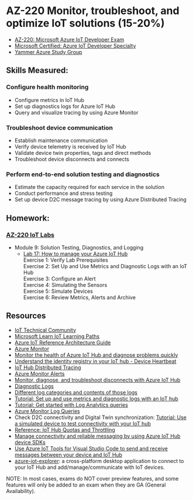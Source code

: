 # AZ-220 Monitor, troubleshoot, and optimize IoT solutions (15-20%)

* [AZ-220: Microsoft Azure IoT Developer Exam](https://docs.microsoft.com/en-us/learn/certifications/exams/az-220)
* [Microsoft Certified: Azure IoT Developer Specialty](https://docs.microsoft.com/en-us/learn/certifications/azure-iot-developer-specialty)
* [Yammer Azure Study Group](http://aka.ms/azurecsg)

## Skills Measured:
### Configure health monitoring
* Configure metrics in IoT Hub
* Set up diagnostics logs for Azure IoT Hub
* Query and visualize tracing by using Azure Monitor

### Troubleshoot device communication
* Establish maintenance communication
* Verify device telemetry is received by IoT Hub
* Validate device twin properties, tags and direct methods
* Troubleshoot device disconnects and connects

### Perform end-to-end solution testing and diagnostics
* Estimate the capacity required for each service in the solution
* Conduct performance and stress testing
* Set up device D2C message tracing by using Azure Distributed Tracing

## Homework:
### [AZ-220 IoT Labs](https://microsoftlearning.github.io/AZ-220-Microsoft-Azure-IoT-Developer)
* Module 9: Solution Testing, Diagnostics, and Logging
  *  [Lab 17: How to manage your Azure IoT Hub](https://microsoftlearning.github.io/AZ-220-Microsoft-Azure-IoT-Developer/Instructions/Labs/LAB_AK_17-how-to-manage-your-azure-iot-hub.html) 
  <br />Exercise 1: Verify Lab Prerequisites
  <br />Exercise 2: Set Up and Use Metrics and Diagnostic Logs with an IoT Hub
  <br />Exercise 3: Configure an Alert
  <br />Exercise 4: Simulating the Sensors
  <br />Exercise 5: Simulate Devices
  <br />Exercise 6: Review Metrics, Alerts and Archive

## Resources
* [IoT Technical Community](https://techcommunity.microsoft.com/t5/internet-of-things-iot/ct-p/IoT)
* [Microsoft Learn IoT Learning Paths](http://aka.ms/mslearniot)
* [Azure IoT Reference Architecture Guide](https://docs.Microsoft.com/azure/architecture/reference-architectures/iot)
* [Azure Monitor](https://azure.microsoft.com/en-us/services/monitor/#features)
* [Monitor the health of Azure IoT Hub and diagnose problems quickly](https://docs.microsoft.com/en-us/azure/iot-hub/iot-hub-monitor-resource-health)
* [Understand the identity registry in your IoT hub - Device Heartbeat](https://docs.microsoft.com/en-us/azure/iot-hub/iot-hub-devguide-identity-registry)
* [IoT Hub Distributed Tracing](https://docs.microsoft.com/en-us/azure/iot-hub/iot-hub-distributed-tracing)
* [Azure Monitor Alerts](https://aka.ms/unified-alerts-docs)
* [Monitor, diagnose, and troubleshoot disconnects with Azure IoT Hub](https://docs.microsoft.com/en-us/azure/iot-hub/iot-hub-troubleshoot-connectivity)
* [Diagnostic Logs](https://docs.microsoft.com/en-us/azure/azure-monitor/platform/platform-logs-overview)
* [Different log categories and contents of those logs](https://docs.microsoft.com/azure/azure-monitor/platform/diagnostic-settings)
* [Tutorial: Set up and use metrics and diagnostic logs with an IoT hub](https://docs.microsoft.com/en-us/azure/iot-hub/tutorial-use-metrics-and-diags)
* [Tutorial: Get started with Log Analytics queries](https://docs.microsoft.com/en-us/azure/azure-monitor/log-query/get-started-portal)
* [Azure Monitor Log Queries](https://docs.microsoft.com/en-us/azure/azure-monitor/log-query/get-started-queries)
* Check D2C connectivity and Digital Twin synchronization: [Tutorial: Use a simulated device to test connectivity with your IoT hub](https://docs.microsoft.com/en-us/azure/iot-hub/tutorial-connectivity)
* [Reference: IoT Hub Quotas and Throttling](https://docs.microsoft.com/en-us/azure/iot-hub/iot-hub-devguide-quotas-throttling)
* [Manage connectivity and reliable messaging by using Azure IoT Hub device SDKs](https://docs.microsoft.com/en-us/azure/iot-hub/iot-hub-reliability-features-in-sdks)
* [Use Azure IoT Tools for Visual Studio Code to send and receive messages between your device and IoT Hub](https://docs.microsoft.com/en-us/azure/iot-hub/iot-hub-vscode-iot-toolkit-cloud-device-messaging)
* [azure-iot-explorer](https://github.com/Azure/azure-iot-explorer): a cross-platform desktop application to connect to your IoT Hub and add/manage/communicate with IoT devices.

NOTE: In most cases, exams do NOT cover preview features, and some features will only be
added to an exam when they are GA (General Availability).
